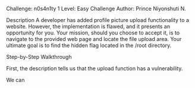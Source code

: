 Challenge: n0s4n1ty 1
Level: Easy
Challenge Author: Prince Niyonshuti N.

Description
A developer has added profile picture upload functionality to a website. 
However, the implementation is flawed, and it presents an opportunity for you. 
Your mission, should you choose to accept it, is to navigate to the provided web page and locate the file upload area. 
Your ultimate goal is to find the hidden flag located in the /root directory.

Step-by-Step Walkthrough

First, the description tells us that the upload function has a vulnerability. 

We can 
